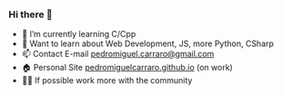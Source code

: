 ### Hi there 👋

<!--
**PedroMiguelCarraro/PedroMiguelCarraro** is a ✨ _special_ ✨ repository because its `README.md` (this file) appears on your GitHub profile.

Here are some ideas to get you started:

- 🔭 I’m currently working on ...
- 🌱 I’m currently learning ...
- 👯 I’m looking to collaborate on ...
- 🤔 I’m looking for help with ...
- 💬 Ask me about ...
- 📫 How to reach me: ...
- 😄 Pronouns: ...
- ⚡ Fun fact: ...
-->

- 🌱 I’m currently learning C/Cpp
- 📕 Want to learn about Web Development, JS, more Python, CSharp
- 📫 Contact E-mail pedromiguel.carraro@gmail.com
- 🏠 Personal Site <a href="https://pedromiguelcarraro.github.io/">pedromiguelcarraro.github.io</a> (on work)
- 👨‍💻 If possible work more with the community
